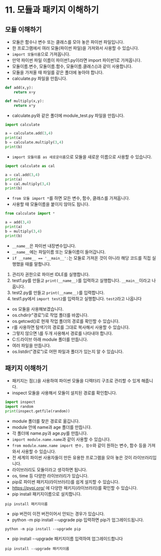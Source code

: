 # 11. 모듈과 패키지 이해하기
## 모듈 이해하기
* 모듈은 함수나 변수 또는 클래스를 모아 놓은 파이썬 파일입니다.
* 한 프로그램에서 여러 모듈(파이썬 파일)을 가져와서 사용할 수 있습니다.
* ```import 모듈이름```으로 가져옵니다.
* 만약 파이썬 파일 이름이 파이썬1.py이라면 import 파이썬1로 가져옵니다.
* 모듈이름.변수, 모듈이름.함수, 모듈이름.클래스()과 같이 사용합니다.
* 모듈을 가져올 때 파일를 같은 폴더에 놓아야 합니다.
* calculate.py 파일을 만듭니다.
```python
def add(x,y):
    return x+y

def multiply(x,y):
    return x*y
````

* calculate.py와 같은 폴더에 module_test.py 파일을 만듭니다.
```python
import calculate

a = calculate.add(3,4)
print(a)
b = calculate.multiply(3,4)
print(b)
```

* ```import 모듈이름 as 새로운이름```으로 모듈을 새로운 이름으로 사용할 수 있습니다.
```python
import calculate as cal

a = cal.add(3,4)
print(a)
b = cal.multiply(3,4)
print(b)
```

* ```from 모듈 import *```를 하면 모든 변수, 함수, 클래스를 가져옵니다.
* 사용할 때 모듈이름을 붙이지 않아도 됩니다.
```python
from calculate import *

a = add(3,4)
print(a)
b = multiply(3,4)
print(b)
```

* ```__name__```은 파이썬 내장변수입니다.
* ```__name__```에는 파일이름 또는 모듈이름이 들어갑니다.
* ```if __name__ == '__main__':```는 모듈로 가져온 것이 아니라 해당 코드를 직접 실행했을 때를 말합니다.
1. 관리자 권한으로 파이썬 IDLE를 실행합니다.
2. test1.py를 만들고 ```print(__name__)```를 입력하고 실행합니다. ```__main__```이라고 나옵니다.
3. test2.py를 만들고 ```print(__name__)```를 입력합니다. 
4. test1.py에서 ```import test2```를 입력하고 실행합니다. ```test2```라고 나옵니다

* os 모듈을 사용해보겠습니다.
* os.chdir(r"경로")로 작업 폴더를 바꿉니다.
* os.getcwd()로 현재 작업 폴더의 경로를 확인할 수 있습니다.
* r를 사용하면 탐색기의 경로를 그대로 복사해서 사용할 수 있습니다.
* 그렇지 않으면 \를 두개 사용해서 경로를 나타내야 합니다.
* C:드라이브 아래 module 폴더를 만듭니다.
* 여러 파일을 만듭니다.
* os.listdir("경로")로 어떤 파일과 폴더가 있는지 알 수 있습니다.

## 패키지 이해하기
* 패키지는 점(.)을 사용하여 파이썬 모듈을 디렉터리 구조로 관리할 수 있게 해줍니다.
* inspect 모듈을 사용해서 모듈이 설치된 경로를 확인합니다.
```python
import inspect
import random
print(inspect.getfile(random))
```
* module 폴더를 찾은 경로로 옮깁니다.
* module 안에 name과 age 폴더를 만듭니다.
* 각 폴더에 name.py과 age.py를 만듭니다.
* ```import module.name.name```과 같이 사용할 수 있습니다. 
* ```from module.name.name import 변수, 함수```와 같이 원하는 변수, 함수 등을 가져와서 사용할 수 있습니다. 
* 전 세계의 파이썬 사용자들이 만든 유용한 프로그램을 모아 놓은 것이 라이브러리입니다.
* 라이브러리도 모듈이라고 생각하면 됩니다.
* os, time 등 다양한 라이브러리가 있습니다.
* pip로 파이썬 패키지(라이브러리)를 쉽게 설치할 수 있습니다.
* https://pypi.org/ 에 다양한 패키지(라이브러리)를 확인할 수 있습니다.
* pip install 패키지이름으로 설치합니다.
```
pip install 패키지이름
```
* pip 버전이 이전 버전이어서 안되는 경우가 있습니다.
* python -m pip install --upgrade pip 입력하면 pip가 업그레이드됩니다.
```
python -m pip install --upgrade pip
```
* pip install --upgrade 패키지이름 입력하여 업그레이드합니다
```
pip install --upgrade 패키지이름
```
